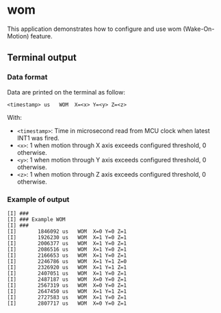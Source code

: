 # wom

This application demonstrates how to configure and use wom (Wake-On-Motion) feature.

## Terminal output

### Data format

Data are printed on the terminal as follow:

```
<timestamp> us   WOM  X=<x> Y=<y> Z=<z>
```

With:
* `<timestamp>`: Time in microsecond read from MCU clock when latest INT1 was fired.
* `<x>`: 1 when motion through X axis exceeds configured threshold, 0 otherwise.
* `<y>`: 1 when motion through Y axis exceeds configured threshold, 0 otherwise.
* `<z>`: 1 when motion through Z axis exceeds configured threshold, 0 otherwise.

### Example of output

```
[I] ###
[I] ### Example WOM
[I] ###
[I]       1846092 us   WOM  X=0 Y=0 Z=1
[I]       1926230 us   WOM  X=1 Y=0 Z=1
[I]       2006377 us   WOM  X=1 Y=0 Z=1
[I]       2086516 us   WOM  X=1 Y=0 Z=1
[I]       2166653 us   WOM  X=1 Y=0 Z=1
[I]       2246786 us   WOM  X=1 Y=1 Z=0
[I]       2326920 us   WOM  X=1 Y=1 Z=1
[I]       2407051 us   WOM  X=1 Y=0 Z=1
[I]       2487187 us   WOM  X=0 Y=0 Z=1
[I]       2567319 us   WOM  X=0 Y=0 Z=1
[I]       2647450 us   WOM  X=1 Y=1 Z=1
[I]       2727583 us   WOM  X=1 Y=0 Z=1
[I]       2807717 us   WOM  X=0 Y=0 Z=1
```

